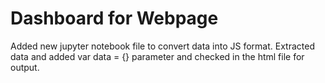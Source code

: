 # Dashboard for Webpage

Added new jupyter notebook file to convert data into JS format. 
Extracted data and added var data = {} parameter and checked in the html file for output. 
